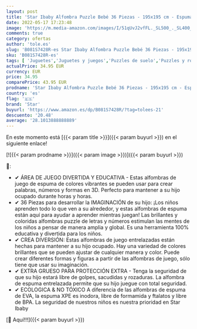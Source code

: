 ```yaml
---
layout: post
title: 'Star Ibaby Alfombra Puzzle Bebé 36 Piezas - 195x195 cm - Espuma XPE Ecologica - No tóxica - Modelo Letras/Numeros.'
date: 2022-05-17 17:23:48
image: 'https://m.media-amazon.com/images/I/51qUvJ2vfFL._SL500_._SL400_.jpg'
comments: true
category: ofertas
author: 'tole.es'
slug: 'B081S7428R-es Star Ibaby Alfombra Puzzle Bebé 36 Piezas - 195x195 cm -...'
sku: 'B081S7428R-es'
tags: [ 'Juguetes','Juguetes y juegos','Puzzles de suelo','Puzzles y rompecabezas','bebé','star','🇪🇸', ]
actualPrice: 34.95 EUR
currency: EUR
price: 34.95
comparePrice: 43.95 EUR
prodname: 'Star Ibaby Alfombra Puzzle Bebé 36 Piezas - 195x195 cm - Espuma XPE Ecologica - No tóxica - Modelo Letras/Numeros.'
country: 'es'
flag: '🇪🇸'
brand: 'Star'
buyurl: 'https://www.amazon.es/dp/B081S7428R/?tag=tolees-21'
descuento: '20.48'
average: '28.1013888888889'
---
```


En este momento está [{{< param title >}}]({{< param buyurl >}}) en el siguiente enlace!

[![{{< param prodname >}}]({{< param image >}})]({{< param buyurl >}})

🔎:

- ✔ ÁREA DE JUEGO DIVERTIDA Y EDUCATIVA - Estas alfombras de juego de espuma de colores vibrantes se pueden usar para crear palabras, números y formas en 3D. Perfecto para mantener a su hijo ocupado durante horas y horas.
- ✔ 36 Piezas para desarrollar la IMAGINACIÓN de su hijo: ¡Los niños aprenden todo lo que ven a su alrededor, y estas alfombras de espuma están aquí para ayudar a aprender mientras juegan! Las brillantes y coloridas alfombras puzzle de letras y números estimulan las mentes de los niños a pensar de manera amplia y global. Es una herramienta 100% educativa y divertida para los niños.
- ✔ CREA DIVERSIÓN: Estas alfombras de juego entrelazadas están hechas para mantener a su hijo ocupado. Hay una variedad de colores brillantes que se pueden ajustar de cualquier manera y color. Puede crear diferentes formas y figuras a partir de las alfombras de juego, sólo tiene que usar su imaginación.
- ✔ EXTRA GRUESO PARA PROTECCIÓN EXTRA - Tenga la seguridad de que su hijo estará libre de golpes, sacudidas y rozaduras. La alfombra de espuma entrelazada permite que su hijo juegue con total seguridad.
- ✔ ECOLOGICA & NO TÓXICO A diferencia de las alfombras de espuma de EVA, la espuma XPE es inodora, libre de formamida y ftalatos y libre de BPA. La seguridad de nuestros niños es nuestra prioridad en Star Ibaby

[🛒 Aquí!!!]({{< param buyurl >}})
